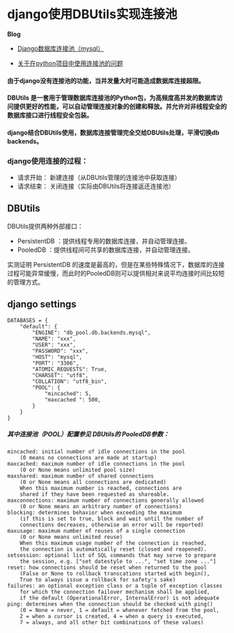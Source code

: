 # django使用DBUtils实现连接池

**Blog**
- [Django数据库连接池（mysql）](https://pushiqiang.blog.csdn.net/article/details/51152755)

- [关于在python项目中使用连接池的问题](https://pushiqiang.blog.csdn.net/article/details/125768647)



#### 由于django没有连接池的功能，当并发量大时可能造成数据库连接超限。

#### DBUtils 是一套用于管理数据库连接池的Python包，为高频度高并发的数据库访问提供更好的性能，可以自动管理连接对象的创建和释放。并允许对非线程安全的数据库接口进行线程安全包装。

#### django结合DBUtils使用，数据库连接管理完全交给DBUtils处理，平滑切换db backends。

### django使用连接的过程：
* 请求开始： 新建连接（从DBUtils管理的连接池中获取连接）
* 请求结束： 关闭连接（实际由DBUtils将连接返还连接池）

## DBUtils
DBUtils提供两种外部接口：

* PersistentDB ：提供线程专用的数据库连接，并自动管理连接。
* PooledDB ：提供线程间可共享的数据库连接，并自动管理连接。

实测证明 PersistentDB 的速度是最高的，但是在某些特殊情况下，数据库的连接过程可能异常缓慢，而此时的PooledDB则可以提供相对来说平均连接时间比较短的管理方式。

## django settings
```
DATABASES = {
    "default": {
        "ENGINE": "db_pool.db.backends.mysql",
        "NAME": "xxx",
        "USER": "xxx",
        "PASSWORD": "xxx",
        "HOST": "mysql",
        "PORT": "3306",
        "ATOMIC_REQUESTS": True,
        "CHARSET": "utf8",
        "COLLATION": "utf8_bin",
        "POOL": {
            "mincached": 5,
            "maxcached ": 500,
        }
    }
}
```
##### 其中连接池（POOL）配置参见 DBUtils的 PooledDB参数：
```
mincached: initial number of idle connections in the pool
    (0 means no connections are made at startup)
maxcached: maximum number of idle connections in the pool
    (0 or None means unlimited pool size)
maxshared: maximum number of shared connections
    (0 or None means all connections are dedicated)
    When this maximum number is reached, connections are
    shared if they have been requested as shareable.
maxconnections: maximum number of connections generally allowed
    (0 or None means an arbitrary number of connections)
blocking: determines behavior when exceeding the maximum
    (if this is set to true, block and wait until the number of
    connections decreases, otherwise an error will be reported)
maxusage: maximum number of reuses of a single connection
    (0 or None means unlimited reuse)
    When this maximum usage number of the connection is reached,
    the connection is automatically reset (closed and reopened).
setsession: optional list of SQL commands that may serve to prepare
    the session, e.g. ["set datestyle to ...", "set time zone ..."]
reset: how connections should be reset when returned to the pool
    (False or None to rollback transcations started with begin(),
    True to always issue a rollback for safety's sake)
failures: an optional exception class or a tuple of exception classes
    for which the connection failover mechanism shall be applied,
    if the default (OperationalError, InternalError) is not adequate
ping: determines when the connection should be checked with ping()
    (0 = None = never, 1 = default = whenever fetched from the pool,
    2 = when a cursor is created, 4 = when a query is executed,
    7 = always, and all other bit combinations of these values)
```
